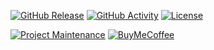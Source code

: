 [![GitHub Release][releases-shield]][releases]
[![GitHub Activity][commits-shield]][commits]
[![License][license-shield]][license]

[![Project Maintenance][maintenance-shield]][user_profile]
[![BuyMeCoffee][buymecoffeebadge]][buymecoffee]




[integration_blueprint]: https://github.com/pascalberski/ha-goecharger
[buymecoffee]: https://www.buymeacoffee.com/pascalberski
[buymecoffeebadge]: https://img.shields.io/badge/buy%20me%20a%20coffee-donate-yellow.svg?style=for-the-badge
[commits-shield]: https://img.shields.io/github/commit-activity/y/pascalberski/ha-goecharger.svg?style=for-the-badge
[commits]: https://github.com/pascalberski/ha-goecharger/commits/master
[hacs]: https://hacs.xyz
[hacsbadge]: https://img.shields.io/badge/HACS-Custom-orange.svg?style=for-the-badge
[discord]: https://discord.gg/Qa5fW2R
[discord-shield]: https://img.shields.io/discord/330944238910963714.svg?style=for-the-badge
[forum-shield]: https://img.shields.io/badge/community-forum-brightgreen.svg?style=for-the-badge
[forum]: https://community.home-assistant.io/
[license]: https://github.com/pascalberski/ha-goecharger/blob/master/LICENSE
[license-shield]: https://img.shields.io/github/license/pascalberski/ha-goecharger.svg?style=for-the-badge
[maintenance-shield]: https://img.shields.io/badge/maintainer-Pascal%20Berski%20@pascalberski-blue.svg?style=for-the-badge
[releases-shield]: https://img.shields.io/github/release/pascalberski/ha-goecharger.svg?style=for-the-badge
[releases]: https://github.com/pascalberski/ha-goecharger/releases
[user_profile]: https://github.com/pascalberski
